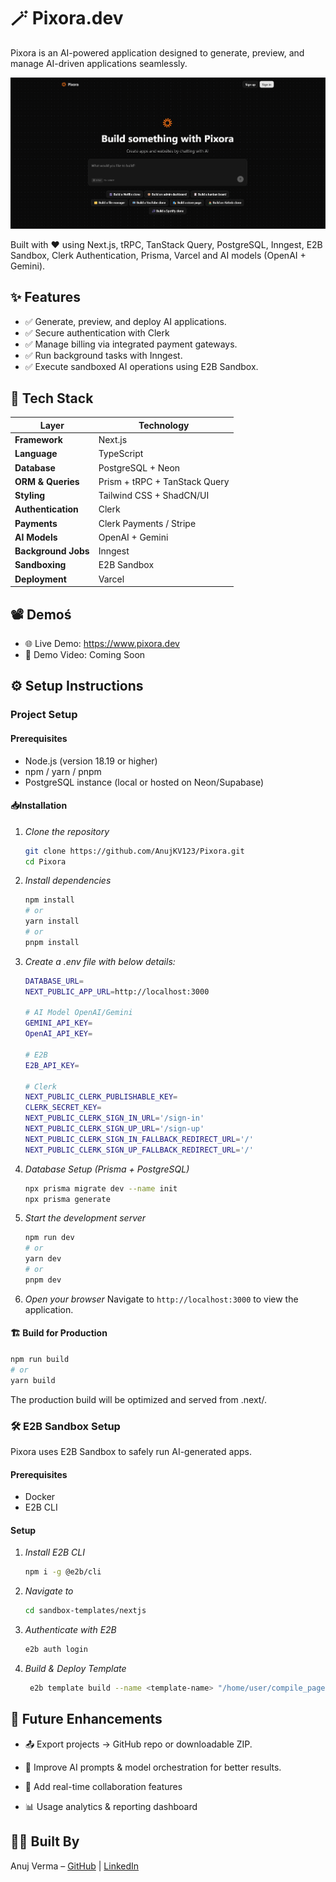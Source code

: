 # 🪄 Pixora.dev

Pixora is an AI-powered application designed to generate, preview, and manage AI-driven applications seamlessly.

![alt text](https://github.com/AnujKV123/Pixora/blob/main/image/Pixor.png?raw=true)

Built with ❤️ using Next.js, tRPC, TanStack Query, PostgreSQL, Inngest, E2B Sandbox, Clerk Authentication, Prisma, Varcel and AI models (OpenAI + Gemini).

## ✨ Features
- ✅ Generate, preview, and deploy AI applications.
- ✅ Secure authentication with Clerk
- ✅ Manage billing via integrated payment gateways.
- ✅ Run background tasks with Inngest.
- ✅ Execute sandboxed AI operations using E2B Sandbox.

## 🧠 Tech Stack

| Layer        | Technology                            |
| ------------ | --------------------------------------|
| **Framework** | Next.js                              |
| **Language** | TypeScript                            |
| **Database** | PostgreSQL + Neon                     |
| **ORM & Queries**   | Prism + tRPC + TanStack Query  |
| **Styling** |  Tailwind CSS + ShadCN/UI              |
| **Authentication** |  Clerk                          |
| **Payments** |  Clerk Payments / Stripe              |
| **AI Models** |  OpenAI + Gemini                     |
| **Background Jobs** |  Inngest                       |
| **Sandboxing** |  E2B Sandbox                        |
| **Deployment** |  Varcel                             |

## 📽️ Demoś
- 🌐 Live Demo: https://www.pixora.dev
- 🎥 Demo Video: Coming Soon

## ⚙️ Setup Instructions

### Project Setup

#### Prerequisites
- Node.js (version 18.19 or higher)
- npm / yarn / pnpm
- PostgreSQL instance (local or hosted on Neon/Supabase)

#### 📥Installation

1. *Clone the repository*
   ```bash
   git clone https://github.com/AnujKV123/Pixora.git
   cd Pixora
   ```

2. *Install dependencies*
   ```bash
   npm install
   # or
   yarn install
   # or
   pnpm install
   ```

3. *Create a .env file with below details:*
   ```bash
   DATABASE_URL=
   NEXT_PUBLIC_APP_URL=http://localhost:3000

   # AI Model OpenAI/Gemini
   GEMINI_API_KEY=
   OpenAI_API_KEY=

   # E2B
   E2B_API_KEY=

   # Clerk
   NEXT_PUBLIC_CLERK_PUBLISHABLE_KEY=
   CLERK_SECRET_KEY=
   NEXT_PUBLIC_CLERK_SIGN_IN_URL='/sign-in'
   NEXT_PUBLIC_CLERK_SIGN_UP_URL='/sign-up'
   NEXT_PUBLIC_CLERK_SIGN_IN_FALLBACK_REDIRECT_URL='/'
   NEXT_PUBLIC_CLERK_SIGN_UP_FALLBACK_REDIRECT_URL='/'
   ```

4. *Database Setup (Prisma + PostgreSQL)*
   ```bash
   npx prisma migrate dev --name init
   npx prisma generate
   ```

5. *Start the development server*
   ```bash
   npm run dev
   # or
   yarn dev
   # or
   pnpm dev
   ```

5. *Open your browser*
   Navigate to `http://localhost:3000` to view the application.

#### 🏗️ Build for Production

```bash
npm run build
# or
yarn build
```

The production build will be optimized and served from .next/.


### 🛠️ E2B Sandbox Setup
   Pixora uses E2B Sandbox to safely run AI-generated apps.
#### Prerequisites
- Docker
- E2B CLI

#### Setup

1. *Install E2B CLI*
   ```bash
   npm i -g @e2b/cli

   ```

2. *Navigate to*
   ```bash
   cd sandbox-templates/nextjs
   ```

3. *Authenticate with E2B*
   ```bash
   e2b auth login
   ```

4. *Build & Deploy Template*
   ```bash
    e2b template build --name <template-name> "/home/user/compile_page.sh"
   ```

## 📌 Future Enhancements

- 📤 Export projects → GitHub repo or downloadable ZIP.

- 🧠 Improve AI prompts & model orchestration for better results.

- 🤝 Add real-time collaboration features

- 📊 Usage analytics & reporting dashboard

## 👨‍💻 Built By
Anuj Verma – [GitHub](https://github.com/AnujKV123) | [LinkedIn](https://www.linkedin.com/in/anujverma11)

